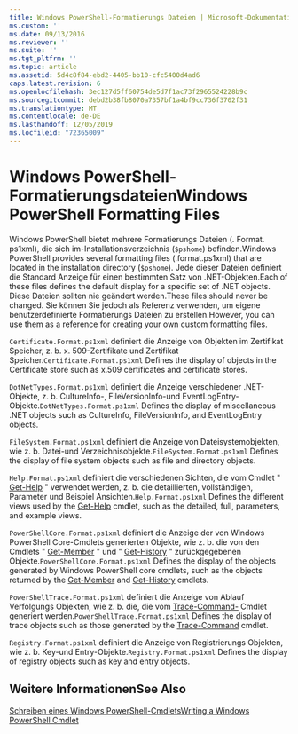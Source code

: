 ```yaml
---
title: Windows PowerShell-Formatierungs Dateien | Microsoft-Dokumentation
ms.custom: ''
ms.date: 09/13/2016
ms.reviewer: ''
ms.suite: ''
ms.tgt_pltfrm: ''
ms.topic: article
ms.assetid: 5d4c8f84-ebd2-4405-bb10-cfc5400d4ad6
caps.latest.revision: 6
ms.openlocfilehash: 3ec127d5ff60754de5d7f1ac73f2965524228b9c
ms.sourcegitcommit: debd2b38fb8070a7357bf1a4bf9cc736f3702f31
ms.translationtype: MT
ms.contentlocale: de-DE
ms.lasthandoff: 12/05/2019
ms.locfileid: "72365009"
---
```

# <a name="windows-powershell-formatting-files"></a><span data-ttu-id="46a41-102">Windows PowerShell-Formatierungsdateien</span><span class="sxs-lookup"><span data-stu-id="46a41-102">Windows PowerShell Formatting Files</span></span>

<span data-ttu-id="46a41-103">Windows PowerShell bietet mehrere Formatierungs Dateien (. Format. ps1xml), die sich im-Installationsverzeichnis (`$pshome`) befinden.</span><span class="sxs-lookup"><span data-stu-id="46a41-103">Windows PowerShell provides several formatting files (.format.ps1xml) that are located in the installation directory (`$pshome`).</span></span> <span data-ttu-id="46a41-104">Jede dieser Dateien definiert die Standard Anzeige für einen bestimmten Satz von .NET-Objekten.</span><span class="sxs-lookup"><span data-stu-id="46a41-104">Each of these files defines the default display for a specific set of .NET objects.</span></span> <span data-ttu-id="46a41-105">Diese Dateien sollten nie geändert werden.</span><span class="sxs-lookup"><span data-stu-id="46a41-105">These files should never be changed.</span></span> <span data-ttu-id="46a41-106">Sie können Sie jedoch als Referenz verwenden, um eigene benutzerdefinierte Formatierungs Dateien zu erstellen.</span><span class="sxs-lookup"><span data-stu-id="46a41-106">However, you can use them as a reference for creating your own custom formatting files.</span></span>

<span data-ttu-id="46a41-107">`Certificate.Format.ps1xml` definiert die Anzeige von Objekten im Zertifikat Speicher, z. b. x. 509-Zertifikate und Zertifikat Speicher.</span><span class="sxs-lookup"><span data-stu-id="46a41-107">`Certificate.Format.ps1xml` Defines the display of objects in the Certificate store such as x.509 certificates and certificate stores.</span></span>

<span data-ttu-id="46a41-108">`DotNetTypes.Format.ps1xml` definiert die Anzeige verschiedener .NET-Objekte, z. b. CultureInfo-, FileVersionInfo-und EventLogEntry-Objekte.</span><span class="sxs-lookup"><span data-stu-id="46a41-108">`DotNetTypes.Format.ps1xml` Defines the display of miscellaneous .NET objects such as CultureInfo, FileVersionInfo, and EventLogEntry objects.</span></span>

<span data-ttu-id="46a41-109">`FileSystem.Format.ps1xml` definiert die Anzeige von Dateisystemobjekten, wie z. b. Datei-und Verzeichnisobjekte.</span><span class="sxs-lookup"><span data-stu-id="46a41-109">`FileSystem.Format.ps1xml` Defines the display of file system objects such as file and directory objects.</span></span>

<span data-ttu-id="46a41-110">`Help.Format.ps1xml` definiert die verschiedenen Sichten, die vom Cmdlet " [Get-Help](/powershell/module/Microsoft.PowerShell.Core/Get-Help) " verwendet werden, z. b. die detaillierten, vollständigen, Parameter und Beispiel Ansichten.</span><span class="sxs-lookup"><span data-stu-id="46a41-110">`Help.Format.ps1xml` Defines the different views used by the [Get-Help](/powershell/module/Microsoft.PowerShell.Core/Get-Help) cmdlet, such as the detailed, full, parameters, and example views.</span></span>

<span data-ttu-id="46a41-111">`PowerShellCore.Format.ps1xml` definiert die Anzeige der von Windows PowerShell Core-Cmdlets generierten Objekte, wie z. b. die von den Cmdlets " [Get-Member](/powershell/module/Microsoft.PowerShell.Utility/Get-Member) " und " [Get-History](/powershell/module/Microsoft.PowerShell.Core/Get-History) " zurückgegebenen Objekte.</span><span class="sxs-lookup"><span data-stu-id="46a41-111">`PowerShellCore.Format.ps1xml` Defines the display of the objects generated by Windows PowerShell core cmdlets, such as the objects returned by the [Get-Member](/powershell/module/Microsoft.PowerShell.Utility/Get-Member) and [Get-History](/powershell/module/Microsoft.PowerShell.Core/Get-History) cmdlets.</span></span>

<span data-ttu-id="46a41-112">`PowerShellTrace.Format.ps1xml` definiert die Anzeige von Ablauf Verfolgungs Objekten, wie z. b. die, die vom [Trace-Command-](/powershell/module/Microsoft.PowerShell.Utility/Trace-Command) Cmdlet generiert werden.</span><span class="sxs-lookup"><span data-stu-id="46a41-112">`PowerShellTrace.Format.ps1xml` Defines the display of trace objects such as those generated by the [Trace-Command](/powershell/module/Microsoft.PowerShell.Utility/Trace-Command) cmdlet.</span></span>

<span data-ttu-id="46a41-113">`Registry.Format.ps1xml` definiert die Anzeige von Registrierungs Objekten, wie z. b. Key-und Entry-Objekte.</span><span class="sxs-lookup"><span data-stu-id="46a41-113">`Registry.Format.ps1xml` Defines the display of registry objects such as key and entry objects.</span></span>

## <a name="see-also"></a><span data-ttu-id="46a41-114">Weitere Informationen</span><span class="sxs-lookup"><span data-stu-id="46a41-114">See Also</span></span>

[<span data-ttu-id="46a41-115">Schreiben eines Windows PowerShell-Cmdlets</span><span class="sxs-lookup"><span data-stu-id="46a41-115">Writing a Windows PowerShell Cmdlet</span></span>](../cmdlet/writing-a-windows-powershell-cmdlet.md)
